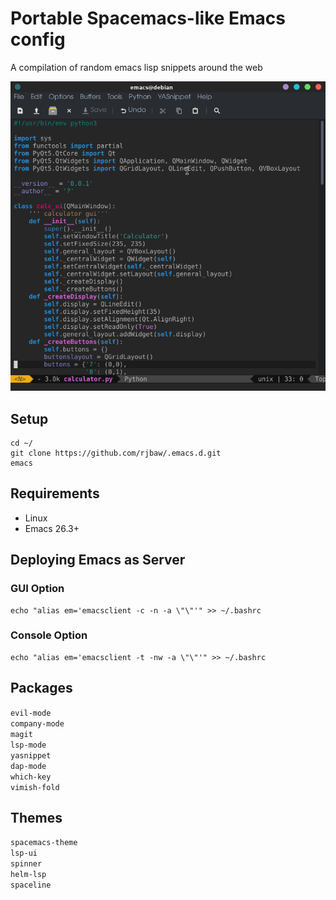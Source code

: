 # Portable Spacemacs-like Emacs config
A compilation of random emacs lisp snippets around the web

![Alt text](sample.png?raw=true "Preview")

## Setup
```
cd ~/
git clone https://github.com/rjbaw/.emacs.d.git
emacs
```

## Requirements
- Linux  
- Emacs 26.3+  

## Deploying Emacs as Server
### GUI Option
```
echo "alias em='emacsclient -c -n -a \"\"'" >> ~/.bashrc 
```
### Console Option
```
echo "alias em='emacsclient -t -nw -a \"\"'" >> ~/.bashrc 
```

## Packages
`evil-mode`  
`company-mode`  
`magit`  
`lsp-mode`  
`yasnippet`  
`dap-mode`  
`which-key`  
`vimish-fold`  

## Themes
`spacemacs-theme`  
`lsp-ui`  
`spinner`  
`helm-lsp`  
`spaceline`  
